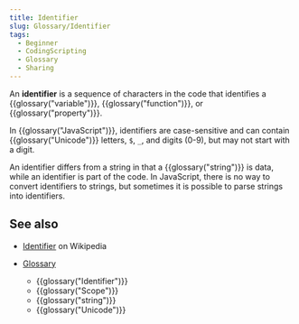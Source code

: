 ```yaml
---
title: Identifier
slug: Glossary/Identifier
tags:
  - Beginner
  - CodingScripting
  - Glossary
  - Sharing
---
```


An **identifier** is a sequence of characters in the code that identifies a {{glossary("variable")}}, {{glossary("function")}}, or {{glossary("property")}}.

In {{glossary("JavaScript")}}, identifiers are case-sensitive and can contain {{glossary("Unicode")}} letters, `$`, `_`, and digits (0-9), but may not start with a digit.

An identifier differs from a string in that a {{glossary("string")}} is data, while an identifier is part of the code. In JavaScript, there is no way to convert identifiers to strings, but sometimes it is possible to parse strings into identifiers.

## See also

- [Identifier](https://en.wikipedia.org/wiki/Identifier#In_computer_science) on Wikipedia
- [Glossary](/en-US/docs/Glossary)

  - {{glossary("Identifier")}}
  - {{glossary("Scope")}}
  - {{glossary("string")}}
  - {{glossary("Unicode")}}
